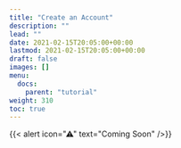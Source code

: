```yaml
---
title: "Create an Account"
description: ""
lead: ""
date: 2021-02-15T20:05:00+00:00
lastmod: 2021-02-15T20:05:00+00:00
draft: false
images: []
menu:
  docs:
    parent: "tutorial"
weight: 310
toc: true
---
```


{{< alert icon="⚠" text="Coming Soon" />}}



